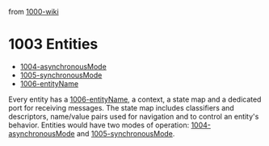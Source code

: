 from [1000-wiki](1000-wiki.md)
# 1003 Entities
- [1004-asynchronousMode](1004-asynchronousMode.md)
- [1005-synchronousMode](1005-synchronousMode.md)
- [1006-entityName](1006-entityName.md)

Every entity has a [1006-entityName](1006-entityName.md), a context, a state map and a dedicated port for receiving messages. The state map includes classifiers and descriptors, name/value pairs used for navigation and to control an entity's behavior. Entities would have two modes of operation: [1004-asynchronousMode](1004-asynchronousMode.md) and [1005-synchronousMode](1005-synchronousMode.md). 
